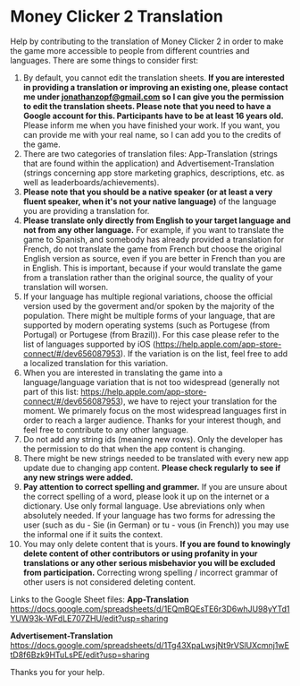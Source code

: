 # Money Clicker 2 Translation
Help by contributing to the translation of Money Clicker 2 in order to make the game more accessible to people from different countries and languages. There are some things to consider first:

1. By default, you cannot edit the translation sheets. **If you are interested in providing a translation or improving an existing one, please contact me under jonathanzopf@gmail.com so I can give you the permission to edit the translation sheets. Please note that you need to have a Google account for this. Participants have to be at least 16 years old.** Please inform me when you have finished your work. If you want, you can provide me with your real name, so I can add you to the credits of the game.
2. There are two categories of translation files: App-Translation (strings that are found within the application) and Advertisement-Translation (strings concerning app store marketing graphics, descriptions, etc. as well as leaderboards/achievements).
3. **Please note that you should be a native speaker (or at least a very fluent speaker, when it's not your native language)** of the language you are providing a translation for.
4. **Please translate only directly from English to your target language and not from any other language.** For example, if you want to translate the game to Spanish, and somebody has already provided a translation for French, do not translate the game from French but choose the original English version as source, even if you are better in French than you are in English. This is important, because if your would translate the game from a translation rather than the original source, the quality of your translation will worsen.
5. If your language has multiple regional variations, choose the official version used by the goverment and/or spoken by the majority of the population. There might be multiple forms of your language, that are supported by modern operating systems (such as Portugese (from Portugal) or Portugese (from Brazil)). For this case please refer to the list of languages supported by iOS (https://help.apple.com/app-store-connect/#/dev656087953). If the variation is on the list, feel free to add a localized translation for this variation.
6. When you are interested in translating the game into a language/language variation that is not too widespread (generally not part of this list: https://help.apple.com/app-store-connect/#/dev656087953), we have to reject your translation for the moment. We primarely focus on the most widespread languages first in order to reach a larger audience. Thanks for your interest though, and feel free to contribute to any other language.
7. Do not add any string ids (meaning new rows). Only the developer has the permission to do that when the app content is changing. 
8. There might be new strings needed to be translated with every new app update due to changing app content. **Please check regularly to see if any new strings were added.**
9. **Pay attention to correct spelling and grammer.** If you are unsure about the correct spelling of a word, please look it up on the internet or a dictionary. Use only formal language. Use abreviations only when absolutely needed. If your language has two forms for adressing the user (such as du - Sie (in German) or tu - vous (in French)) you may use the informal one if it suits the context.
10. You may only delete content that is yours. **If you are found to knowingly delete content of other contributors or using profanity in your translations or any other serious misbehavior you will be excluded from participation.** Correcting wrong spelling / incorrect grammar of other users is not considered deleting content.

Links to the Google Sheet files:
**App-Translation**
https://docs.google.com/spreadsheets/d/1EQmBQEsTE6r3D6whJU98yYTd1YUW93k-WFdLE707ZHU/edit?usp=sharing

**Advertisement-Translation**
https://docs.google.com/spreadsheets/d/1Tg43XpaLwsjNt9rVSlUXcmnj1wEtD8f6Bzk9HTuLsPE/edit?usp=sharing

Thanks you for your help.
